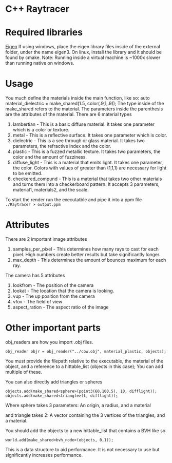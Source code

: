 # C++ Raytracer


# Required libraries


[Eigen](https://gitlab.com/libeigen/eigen)
If using windows, place the eigen library files inside of the external folder, under the name eigen3.
On linux, install the library and it should be found by cmake.
Note: Running inside a virtual machine is ~1000x slower than running native on windows.


# Usage


You much define the materials inside the main function, like so:
    auto material_dielectric = make_shared<dielectric>(1.5, color(.9,1,.9));
The type inside of the make_shared<type> refers to the material. The parameters inside the parenthesis are the attributes of the material.
There are 6 material types
1. lambertian - This is a basic diffuse material. It takes one parameter which is a color or texture.
2. metal - This is a reflective surface. It takes one parameter which is color.
3. dielectric - This is a see through or glass material. It takes two parameters, the refractive index and the color.
4. plastic - This is a fuzzed metallic texture. It takes two parameters, the color and the amount of fuzziness.
5. diffuse_light - This is a material that emits light. It takes one parameter, the color. Colors with values of greater than (1,1,1) are necessary for light to be emitted.
6. checkered_compund - This is a material that takes two other materials and turns them into a checkerboard pattern. It accepts 3 parameters, material1, materials2, and the scale.

To start the render run the executatble and pipe it into a ppm file
```./Raytracer > output.ppm```


# Attributes


There are 2 important image attributes
1. samples_per_pixel - This determines how many rays to cast for each pixel. High numbers create better results but take significantly longer.
2. max_depth - This determines the amount of bounces maximum for each ray.


The camera has 5 attributes
1. lookfrom - The position of the camera
2. lookat - The location that the camera is looking.
3. vup - The up position from the camera
4. vfov - The field of view
5. aspect_ration - The aspect ratio of the image


# Other important parts


obj_readers are how you import .obj files.


    obj_reader objr = obj_reader("../cow.obj", material_plastic, objects);
   
You must provide the filepath relative to the executable, the material of the object, and a reference to a hittable_list (objects in this case);
You can add multiple of these.


You can also directly add triangles or spheres


    objects.add(make_shared<sphere>(point3(60,100,5), 10, difflight));
    objects.add(make_shared<triangle>(t, difflight));
Where sphere takes 3 parameters: An origin, a radius, and a material


and triangle takes 2: A vector containing the 3 vertices of the triangles, and a material.


You should add the objects to a new hittable_list that contains a BVH like so


    world.add(make_shared<bvh_node>(objects, 0,1));


This is a data structure to aid performance. It is not necessary to use but significantly increases performance.

